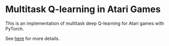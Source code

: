 # Multitask Q-learning in Atari Games

This is an implementation of multitask deep Q-learning for Atari games with PyTorch.

See [here](https://openreview.net/forum?id=rkgpv2VFvr) for more details.

